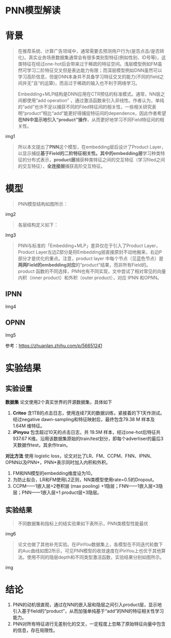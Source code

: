 PNN模型解读
==

# 背景

> 在推荐系统、计算广告领域中，通常需要去预测用户行为(是否点击/是否转化)。真实业务场景数据集通常会有很多类别型特征(例如性别、ID号等)，这类特征在经过one-hot后会带来过于稀疏的特征空间。浅层模型例如FM虽然可学习二阶特征交叉但是表达能力有限；而深层模型例如DNN虽然可以学习高阶信息，但是DNN本身并不具备学习特征交叉的能力(不同的field之间并无”且“的运算)，而且过于稀疏的输入也不利于网络学习。
>
> Embedding+MLP结构是DNN应用在CTR预估的标准模式。通常，NN层之间都使用“add operation” ，通过激活函数来引入非线性。作者认为，单纯的“add”也许不足以捕获不同的Filed特征间的相关性，一些相关研究表明“product”相比“add”能更好得捕捉特征间的dependence，因此作者希望**在NN中显示地引入“product”操作**，从而更好地学习不同Field特征间的相关性。

img1

> 所以本文提出了**PNN**这个模型，在embedding层后设计了Product Layer，以显示捕捉**基于Field的二阶特征相关性。**其中的**embedding层**学习种类特征的分布式表示，**product层**捕获种类特征之间的交互特征（学习filed之间的交互特征），**全连接层**捕获高阶交互特征。

# 模型

> PNN模型结构如图所示：

img2

> 各层结构定义如下：

Img3

> PNN与标准的「Embedding+MLP」差异仅在于引入了Product Layer，Product Layer左边Z部分是将Embedding层直接原封不动地搬来，右边P部分才是优化的重点。注意，product layer 中每个节点（见蓝色节点）是**两两Field的embedding对应**的“product”结果，而非所有Field的。product 函数的不同选择，PNN也有不同实现，文中尝试了相对常见的向量内积（inner product）和外积（outer product），对应 IPNN 和OPNN。

## IPNN

Img4

## OPNN

Img5

参考：https://zhuanlan.zhihu.com/p/56651241

# 实验结果

## 实验设置

**数据集** 论文使用2个真实世界的开源数据集，具体如下

1. **Criteo** 含1TB的点击日志，使用连续7天的数据训练，紧接着的下1天作测试。经过negative dawn-sampling和特征映射后，最终包含79.38 M 样本及 1.64M 维特征。
2. **iPinyou** 包含超过10天的点击日志，共 19.5M 样本，经过one-hot后特征共 937.67 K维。沿用该数据集原始的train/test划分，即每个advertiser的最后3天数据作test，其余作train。

**对比方法** 使用 logistic loss，论文对比了LR、FM、CCPM、FNN、IPNN、OPNN以及PNN*，PNN*表示同时加入内积和外积。

1. FM和NN模型的embedding维度设为10。
2. 为防止拟合，LR和FM使用L2正则，NN类模型使用rate=0.5的Dropout。
3. CCPM——1嵌入层+2卷积层 (max pooling) +1隐层；FNN——1嵌入层+3隐层；PNN——1嵌入层+1 product层+3隐层。

## 实验结果

> 不同数据集和指标上的结实验果如下表所示，PNN类模型性能最优

img6

> 论文也做了其他补充实验。在iPinYou数据集上，各模型在不同迭代轮数下的Auc曲线如图2所示，可见PNN模型的收敛速度在iPinYou上也优于其他算法。使用不同的隐层depth和不同类型激活函数，实验结果分别如图所示。

img

# 结论

1. PNN的动机很直观，通过在NN的嵌入层和隐层之间引入product层，显示地引入基于field的“product”，从而加强单纯基于“add”的NN的特征相关性学习能力。
2. PNN对所有特征进行无差别化的交叉，一定程度上忽略了原始特征向量中包含的信息，存在局限性。